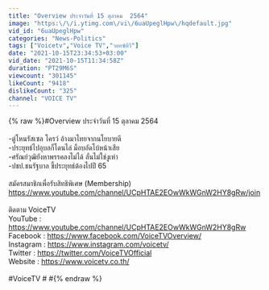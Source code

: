 ```yaml
---
title: "Overview ประจำวันที่ 15 ตุลาคม  2564"
image: "https:\/\/i.ytimg.com\/vi\/6uaUpeglHpw\/hqdefault.jpg"
vid_id: "6uaUpeglHpw"
categories: "News-Politics"
tags: ["Voicetv","Voice TV","วอยซ์ทีวี"]
date: "2021-10-15T23:34:53+03:00"
vid_date: "2021-10-15T11:34:58Z"
duration: "PT29M6S"
viewcount: "301145"
likeCount: "9418"
dislikeCount: "325"
channel: "VOICE TV"
---
```

{% raw %}#Overview ประจำวันที่ 15 ตุลาคม  2564<br /><br />-ตู่โหนรัสเซล โครว์ อ้างมาไทยจากนโยบายดี<br />-ประยุทธ์ไปอุบลก็โดนไล่ ม็อบอัดโบ้หน้าเสีย<br />-ศรัณย์วุฒิยังหาพรรคลงไม่ได้ ลั่นไม่ใช่งูเห่า<br />-ปชป.ชนรัฐบาล ชี้ประยุทธ์ต้องไปปี 65<br /><br />สมัครสมาชิกเพื่อรับสิทธิพิเศษ (Membership)<br /><a rel="nofollow" target="blank" href="https://www.youtube.com/channel/UCpHTAE2EOwWkWGnW2HY8gRw/join">https://www.youtube.com/channel/UCpHTAE2EOwWkWGnW2HY8gRw/join</a><br /><br />ติดตาม VoiceTV<br />YouTube : <a rel="nofollow" target="blank" href="https://www.youtube.com/channel/UCpHTAE2EOwWkWGnW2HY8gRw">https://www.youtube.com/channel/UCpHTAE2EOwWkWGnW2HY8gRw</a><br />Facebook : <a rel="nofollow" target="blank" href="https://www.facebook.com/VoiceTVOverview/">https://www.facebook.com/VoiceTVOverview/</a><br />Instagram : <a rel="nofollow" target="blank" href="https://www.instagram.com/voicetv/">https://www.instagram.com/voicetv/</a><br />Twitter : <a rel="nofollow" target="blank" href="https://twitter.com/VoiceTVOfficial">https://twitter.com/VoiceTVOfficial</a><br />Website : <a rel="nofollow" target="blank" href="https://www.voicetv.co.th/">https://www.voicetv.co.th/</a><br /><br />#VoiceTV  # #{% endraw %}
